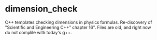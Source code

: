 # dimension_check
C++ templates checking dimensions in physics formulas. Re-discovery of "Scientific and Engineering C++" chapter 16".
Files are old, and right now do not complile with today's g++. 
